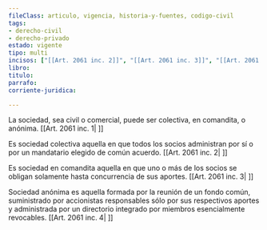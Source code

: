 ```yaml
---
fileClass: articulo, vigencia, historia-y-fuentes, codigo-civil
tags:
- derecho-civil
- derecho-privado
estado: vigente
tipo: multi
incisos: ["[[Art. 2061 inc. 2]]", "[[Art. 2061 inc. 3]]", "[[Art. 2061 inc. 4]]", "[[Art. 2061 inc. 1]]"]
libro:
titulo:
parrafo:
corriente-juridica:

---
```

La sociedad, sea civil o comercial, puede ser colectiva, en comandita, o anónima. [[Art. 2061 inc. 1| ]]

Es sociedad colectiva aquella en que todos los socios administran por sí o por un mandatario elegido de común acuerdo. [[Art. 2061 inc. 2| ]]

Es sociedad en comandita aquella en que uno o más de los socios se obligan solamente hasta concurrencia de sus aportes. [[Art. 2061 inc. 3| ]]

Sociedad anónima es aquella formada por la reunión de un fondo común, suministrado por accionistas responsables sólo por sus respectivos aportes y administrada por un directorio integrado por miembros esencialmente revocables. [[Art. 2061 inc. 4| ]]